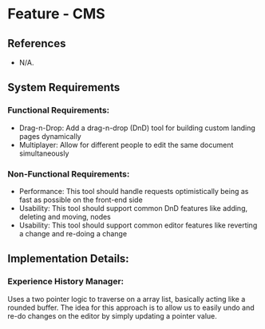 # Feature - CMS

## References

- N/A.

## System Requirements

### Functional Requirements:

- Drag-n-Drop: Add a drag-n-drop (DnD) tool for building custom landing pages dynamically
- Multiplayer: Allow for different people to edit the same document simultaneously

### Non-Functional Requirements:

- Performance: This tool should handle requests optimistically being as fast as possible on the front-end side
- Usability: This tool should support common DnD features like adding, deleting and moving, nodes
- Usability: This tool should support common editor features like reverting a change and re-doing a change

## Implementation Details:

### Experience History Manager:

Uses a two pointer logic to traverse on a array list, basically acting like a rounded buffer. The idea for this approach is to allow us to easily undo and re-do changes on the editor by simply updating a pointer value.
